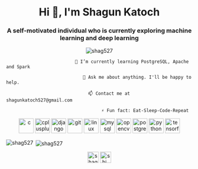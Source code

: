 <h1 align="center">Hi 👋, I'm Shagun Katoch</h1>
<h3 align="center">A self-motivated individual who is currently exploring machine learning and deep learning</h3>

<p align="center"> <img src="https://komarev.com/ghpvc/?username=shag527" alt="shag527" /> </p>


  
                              🌱 I’m currently learning PostgreSQL, Apache and Spark 

                                 💬 Ask me about anything. I'll be happy to help.

                                   📫 Contact me at shagunkatoch527@gmail.com

                                        ⚡ Fun fact: Eat-Sleep-Code-Repeat


<p align="center"><img src="https://devicons.github.io/devicon/devicon.git/icons/c/c-original.svg" alt="c" width="40" height="40"/> <img src="https://devicons.github.io/devicon/devicon.git/icons/cplusplus/cplusplus-original.svg" alt="cplusplus" width="40" height="40"/> <img src="https://devicons.github.io/devicon/devicon.git/icons/django/django-original.svg" alt="django" width="40" height="40"/> <img src="https://www.vectorlogo.zone/logos/git-scm/git-scm-icon.svg" alt="git" width="40" height="40"/> <img src="https://devicons.github.io/devicon/devicon.git/icons/linux/linux-original.svg" alt="linux" width="40" height="40"/> <img src="https://devicons.github.io/devicon/devicon.git/icons/mysql/mysql-original-wordmark.svg" alt="mysql" width="40" height="40"/> <img src="https://www.vectorlogo.zone/logos/opencv/opencv-icon.svg" alt="opencv" width="40" height="40"/> <img src="https://devicons.github.io/devicon/devicon.git/icons/postgresql/postgresql-original-wordmark.svg" alt="postgresql" width="40" height="40"/> <img src="https://devicons.github.io/devicon/devicon.git/icons/python/python-original.svg" alt="python" width="40" height="40"/> <img src="https://www.vectorlogo.zone/logos/tensorflow/tensorflow-icon.svg" alt="tensorflow" width="40" height="40"/></p><p><img align="left" src="https://github-readme-stats.vercel.app/api/top-langs/?username=shag527&layout=compact&hide=html" alt="shag527" /></p>

<p>&nbsp;<img align="center" src="https://github-readme-stats.vercel.app/api?username=shag527&show_icons=true" alt="shag527" /></p>

<p align="center">
<a href="https://linkedin.com/in/shagun-katoch" target="blank"><img align="center" src="https://cdn.jsdelivr.net/npm/simple-icons@3.0.1/icons/linkedin.svg" alt="shagun-katoch" height="30" width="30" /></a>
<a href="https://instagram.com/shi_ona1640" target="blank"><img align="center" src="https://cdn.jsdelivr.net/npm/simple-icons@3.0.1/icons/instagram.svg" alt="shi_ona1640" height="30" width="30" /></a>
</p>
